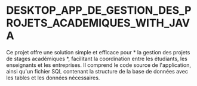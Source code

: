 # DESKTOP_APP_DE_GESTION_DES_PROJETS_ACADEMIQUES_WITH_JAVA
Ce projet offre une solution simple et efficace pour * la gestion des projets de stages académiques *, 
facilitant la coordination entre les étudiants, les enseignants et les entreprises. 
Il comprend le code source de l'application,
ainsi qu'un fichier SQL contenant la structure de la base de données avec les tables et les données nécessaires.
